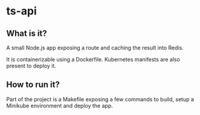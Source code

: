 # ts-api

## What is it?

A small Node.js app exposing a route and caching the result into Redis.

It is containerizable using a Dockerfile. Kubernetes manifests are also present to deploy it.

## How to run it?

Part of the project is a Makefile exposing a few commands to build, setup a Minikube environment and deploy the app.

